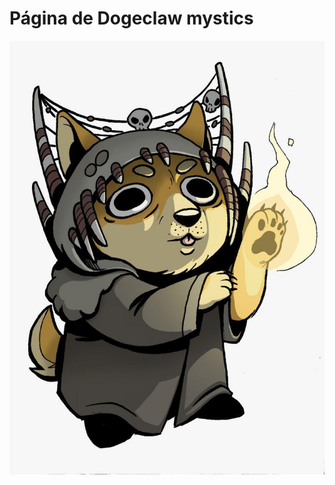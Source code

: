 # Página de Dogeclaw mystics

![](https://github.com/DogeclawMystics/dogeclawmystics.github.io/blob/master/assets/images/logo.jpg?raw=true)
